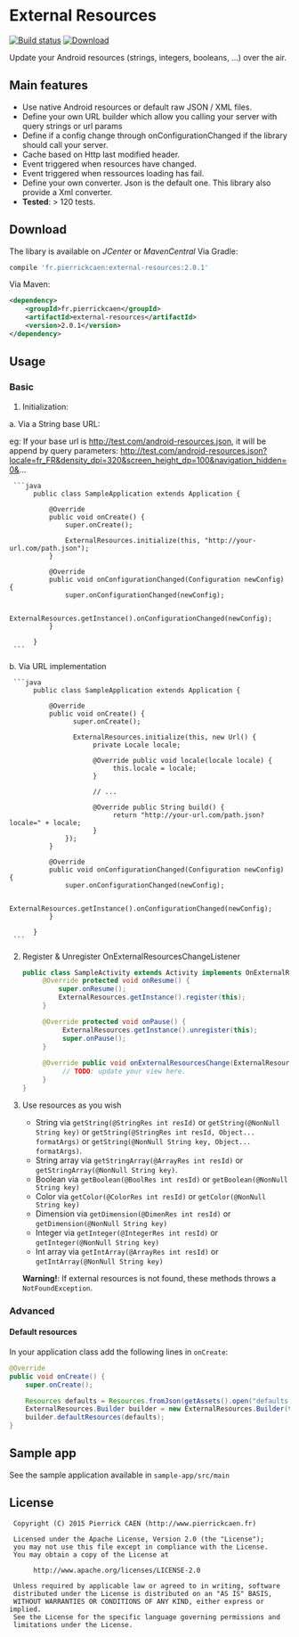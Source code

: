 # External Resources

[![Build status](https://api.travis-ci.org/prcaen/external-resources.svg?branch=master)](https://travis-ci.org/prcaen/external-resources) [ ![Download](https://api.bintray.com/packages/prcaen/maven/external-resources/images/download.svg) ](https://bintray.com/prcaen/maven/external-resources/_latestVersion)

Update your Android resources (strings, integers, booleans, ...) over the air.

## Main features

- Use native Android resources or default raw JSON / XML files.
- Define your own URL builder which allow you calling your server with query strings or url params
- Define if a config change through onConfigurationChanged if the library should call your server.
- Cache based on Http last modified header.
- Event triggered when resources have changed.
- Event triggered when ressources loading has fail.
- Define your own converter. Json is the default one. This library also provide a Xml converter.
- **Tested**: > 120 tests.

## Download
The libary is available on *JCenter* or *MavenCentral*
Via Gradle:
```gradle
compile 'fr.pierrickcaen:external-resources:2.0.1'
```

Via Maven:
```xml
<dependency>
    <groupId>fr.pierrickcaen</groupId>
    <artifactId>external-resources</artifactId>
    <version>2.0.1</version>
</dependency>
```

## Usage
### Basic

1. Initialization:

  a. Via a String base URL:
  
  eg: If your base url is http://test.com/android-resources.json, it will be append by query parameters: http://test.com/android-resources.json?locale=fr_FR&density_dpi=320&screen_height_dp=100&navigation_hidden=0&... 

     ```java
          public class SampleApplication extends Application {
          
              @Override
              public void onCreate() {
                  super.onCreate();
          
                  ExternalResources.initialize(this, "http://your-url.com/path.json");
              }
          
              @Override
              public void onConfigurationChanged(Configuration newConfig) {
                  super.onConfigurationChanged(newConfig);
          
                  ExternalResources.getInstance().onConfigurationChanged(newConfig);
              }
          
          }
     ```
     
  b. Via URL implementation
     
     ```java
          public class SampleApplication extends Application {
          
              @Override
              public void onCreate() {
                    super.onCreate();
          
                    ExternalResources.initialize(this, new Url() {
                         private Locale locale;
                         
                         @Override public void locale(locale locale) {
                              this.locale = locale;
                         }
                         
                         // ...

                         @Override public String build() {
                              return "http://your-url.com/path.json?locale=" + locale;
                         }
                  });
              }
          
              @Override
              public void onConfigurationChanged(Configuration newConfig) {
                  super.onConfigurationChanged(newConfig);
          
                  ExternalResources.getInstance().onConfigurationChanged(newConfig);
              }
          
          }
     ```

2. Register & Unregister OnExternalResourcesChangeListener
     ```java
     public class SampleActivity extends Activity implements OnExternalResourcesChangeListener {
          @Override protected void onResume() {
              super.onResume();
              ExternalResources.getInstance().register(this);
          }
     
          @Override protected void onPause() {
               ExternalResources.getInstance().unregister(this);
               super.onPause();
          }
          
          @Override public void onExternalResourcesChange(ExternalResources externalResources) {
               // TODO: update your view here.
          }
     }
     ```
3. Use resources as you wish
     
     * String via `getString(@StringRes int resId)` or `getString(@NonNull String key)` or `getString(@StringRes int resId, Object... formatArgs)` or `getString(@NonNull String key, Object... formatArgs)`.
     * String array via `getStringArray(@ArrayRes int resId)` or `getStringArray(@NonNull String key)`.
     * Boolean via `getBoolean(@BoolRes int resId)` or `getBoolean(@NonNull String key)`
     * Color via `getColor(@ColorRes int resId)` or `getColor(@NonNull String key)`
     * Dimension via `getDimension(@DimenRes int resId)` or `getDimension(@NonNull String key)`
     * Integer via `getInteger(@IntegerRes int resId)` or `getInteger(@NonNull String key)`
     * Int array via `getIntArray(@ArrayRes int resId)` or `getIntArray(@NonNull String key)`

     **Warning!**: If external resources is not found, these methods throws a `NotFoundException`.


### Advanced
#### Default resources
In your application class add the following lines in `onCreate`:

```java
@Override
public void onCreate() {
    super.onCreate();

    Resources defaults = Resources.fromJson(getAssets().open("defaults.json"))
    ExternalResources.Builder builder = new ExternalResources.Builder(this, new MyUrlImpl());
    builder.defaultResources(defaults);
}
```
     
Sample app
----------
See the sample application available in `sample-app/src/main`

License
-------

     Copyright (C) 2015 Pierrick CAEN (http://www.pierrickcaen.fr)

     Licensed under the Apache License, Version 2.0 (the "License");
     you may not use this file except in compliance with the License.
     You may obtain a copy of the License at

          http://www.apache.org/licenses/LICENSE-2.0

     Unless required by applicable law or agreed to in writing, software
     distributed under the License is distributed on an "AS IS" BASIS,
     WITHOUT WARRANTIES OR CONDITIONS OF ANY KIND, either express or implied.
     See the License for the specific language governing permissions and
     limitations under the License.
